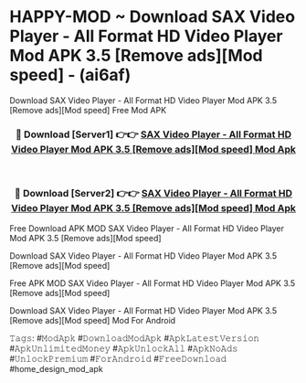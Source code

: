 # HAPPY-MOD ~ Download SAX Video Player - All Format HD Video Player Mod APK 3.5 [Remove ads][Mod speed] - (ai6af)
Download SAX Video Player - All Format HD Video Player Mod APK 3.5 [Remove ads][Mod speed] Free Mod APK

<div align="center">
<h3>🔴 Download [Server1] 👉👉 <a href="https://apk-comot.site?title=SAX_Video_Player_-_All_Format_HD_Video_Player_Mod_APK_3.5_[Remove_ads][Mod_speed]">SAX Video Player - All Format HD Video Player Mod APK 3.5 [Remove ads][Mod speed] Mod Apk</a></h3><br>

<h3>🔴 Download [Server2] 👉👉 <a href="https://apk-comot.site?title=SAX_Video_Player_-_All_Format_HD_Video_Player_Mod_APK_3.5_[Remove_ads][Mod_speed]">SAX Video Player - All Format HD Video Player Mod APK 3.5 [Remove ads][Mod speed] Mod Apk</a></h3>
</div>


Free Download APK MOD SAX Video Player - All Format HD Video Player Mod APK 3.5 [Remove ads][Mod speed]

Download SAX Video Player - All Format HD Video Player Mod APK 3.5 [Remove ads][Mod speed] 

Free APK MOD SAX Video Player - All Format HD Video Player Mod APK 3.5 [Remove ads][Mod speed] 

Download SAX Video Player - All Format HD Video Player Mod APK 3.5 [Remove ads][Mod speed] Mod For Android

𝚃𝚊𝚐𝚜: #𝙼𝚘𝚍𝙰𝚙𝚔 #𝙳𝚘𝚠𝚗𝚕𝚘𝚊𝚍𝙼𝚘𝚍𝙰𝚙𝚔 #𝙰𝚙𝚔𝙻𝚊𝚝𝚎𝚜𝚝𝚅𝚎𝚛𝚜𝚒𝚘𝚗 #𝙰𝚙𝚔𝚄𝚗𝚕𝚒𝚖𝚒𝚝𝚎𝚍𝙼𝚘𝚗𝚎𝚢 #𝙰𝚙𝚔𝚄𝚗𝚕𝚘𝚌𝚔𝙰𝚕𝚕 #𝙰𝚙𝚔𝙽𝚘𝙰𝚍𝚜 #𝚄𝚗𝚕𝚘𝚌𝚔𝙿𝚛𝚎𝚖𝚒𝚞𝚖 #𝙵𝚘𝚛𝙰𝚗𝚍𝚛𝚘𝚒𝚍 #𝙵𝚛𝚎𝚎𝙳𝚘𝚠𝚗𝚕𝚘𝚊𝚍 #home_design_mod_apk